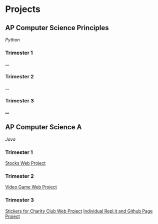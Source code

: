 # Projects

## AP Computer Science Principles
*Python*
### Trimester 1
[...](...)
### Trimester 2
[...](...)
### Trimester 3
[...](...)

## AP Computer Science A
*Java*
### Trimester 1
[Stocks Web Project](https://github.com/rkwreck/team_giraffe_website)
### Trimester 2
[Video Game Web Project](https://github.com/florayuan18/pikachudrinkingwindex)
### Trimester 3
[Stickers for Charity Club Web Project](https://github.com/dsblack0/stickers_for_charity)
[Individual Repl.it and Github Page Project](https://github.com/maggie3000/CSAindividualrepoTRI3/tree/gh-pages)
